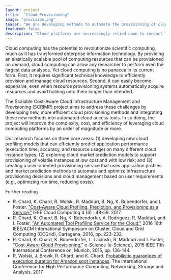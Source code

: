 ```yaml
---
layout: project
title:  "Cloud Provisioning"
image: "provision.png"
teaser: "We are developing methods to automate the provisioning of cloud computing infrastructure"
featured: false
description: "Cloud platforms are increasingly relied upon to conduct large scale science. However, the method by which infrastructure is provisioned and managed are ad hoc. We are developing new methods to profile application performance, predict cloud market conditions, and automate provisioning decisions."
---
```


Cloud computing has the potential to revolutionize scientific computing, much as it has transformed
enterprise information technology. By providing an elastically scalable pool of computing resources
that can be provisioned on demand, cloud computing can allow any researcher to perform even the largest
data analyses. Yet cloud computing is no panacea in its current form. First, it requires significant technical
knowledge to efficiently provision and manage cloud resources. Second, it can easily become expensive,
even when resource provisioning systems automatically acquire resources and avoid holding onto them
longer than intended.

The Scalable Cost-Aware Cloud Infrastructure Management and Provisioning (SCRIMP) project aims to address
these challenges by developing new, more efficient cloud provisioning methods and integrating these
new methods into automated cloud access tools. In so doing, the project will improve the complexity, cost,
and efficiency of leveraging cloud computing platforms by an order of magnitude or more. 

Our research focuses on three core areas:
(1) developing new cloud profiling models that can efficiently predict application performance (execution
time, accuracy, and resource usage) on many different cloud instance types; 
(2) exploring cloud market prediction models to support provisioning of volatile instances at low cost 
and with low risk; and 
(3) creating a user-oriented provisioning service that uses application profiles and market 
prediction methods to automate
and optimize infrastructure provisioning decisions and cloud management based on user requirements (e.g.,
optimizing run time, reducing costs). 

Further reading

- R. Chard, K. Chard, R. Wolski, R. Madduri, B. Ng, K. Bubendorfer, and I. Foster, ["Cost-Aware Cloud Profiling, Prediction, and Provisioning as a Service,"](http://ieeexplore.ieee.org/stamp/stamp.jsp?tp=&arnumber=7515692&isnumber=7515592) IEEE Cloud Computing 4 (4) : 48-59. 2017.
- R. Chard, K. Chard, B. Ng, K. Bubendorfer, A. Rodriguez, R. Madduri, and I. Foster, ["An Automated Tool Profiling Service for the Cloud,"](http://ieeexplore.ieee.org/stamp/stamp.jsp?tp=&arnumber=7515692&isnumber=7515592) 2016 16th IEEE/ACM International Symposium on Cluster, Cloud and Grid Computing (CCGrid), Cartagena, 2016, pp. 223-232.
- R. Chard, K. Chard, K. Bubendorfer, L. Lacinski, R. Madduri and I. Foster, ["Cost-Aware Cloud Provisioning,"](http://ieeexplore.ieee.org/stamp/stamp.jsp?tp=&arnumber=7304284&isnumber=7304061) e-Science (e-Science), 2015 IEEE 11th International Conference on, Munich, 2015, pp. 136-144.
- R. Wolski, J. Brevik, R. Chard, and K. Chard. [Probabilistic guarantees of execution duration for Amazon spot instances](https://www.researchgate.net/publication/320955546_Probabilistic_guarantees_of_execution_duration_for_Amazon_spot_instances). The International Conference for High Performance Computing, Networking, Storage and Analysis. 2017
